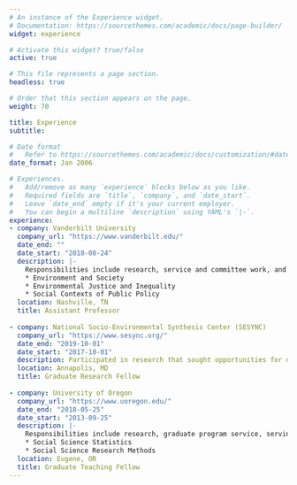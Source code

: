 ```yaml
---
# An instance of the Experience widget.
# Documentation: https://sourcethemes.com/academic/docs/page-builder/
widget: experience

# Activate this widget? true/false
active: true

# This file represents a page section.
headless: true

# Order that this section appears on the page.
weight: 70

title: Experience
subtitle:

# Date format
#   Refer to https://sourcethemes.com/academic/docs/customization/#date-format
date_format: Jan 2006

# Experiences.
#   Add/remove as many `experience` blocks below as you like.
#   Required fields are `title`, `company`, and `date_start`.
#   Leave `date_end` empty if it's your current employer.
#   You can begin a multiline `description` using YAML's `|-`.
experience:
- company: Vanderbilt University
  company_url: "https://www.vanderbilt.edu/"
  date_end: ""
  date_start: "2018-08-24"
  description: |-
    Responsibilities include research, service and committee work, and teaching the following courses:
    * Environment and Society
    * Environmental Justice and Inequality
    * Social Contexts of Public Policy
  location: Nashville, TN
  title: Assistant Professor
 
- company: National Socio-Environmental Synthesis Center (SESYNC)
  company_url: "https://www.sesync.org/"
  date_end: "2019-10-01"
  date_start: "2017-10-01"
  description: Participated in research that sought opportunities for dynamic conservation action in agricultural landscapes to promote temporary ecological connectivity on critical life stage and migratory routes of neotropical migratory bird species.
  location: Annapolis, MD
  title: Graduate Research Fellow
 
- company: University of Oregon
  company_url: "https://www.uoregon.edu/"
  date_end: "2018-05-25"
  date_start: "2013-09-25"
  description: |-
    Responsibilities include research, graduate program service, serving as graduate assistant for various courses, and sole instructor of record for the following courses:
    * Social Science Statistics
    * Social Science Research Methods
  location: Eugene, OR
  title: Graduate Teaching Fellow
---
```

